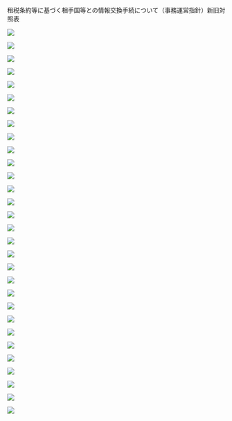 租税条約等に基づく相手国等との情報交換手続について（事務運営指針）新旧対照表

![](https://www.nta.go.jp/tmp/1b882c36-a864-4b4f-997b-70e98e0f55b0/images/e6fb744843a3f99d1176bfe14c01d14b4a430032e9d98102cb0d6c4a8e4cd3fe.jpg)

![](https://www.nta.go.jp/tmp/1b882c36-a864-4b4f-997b-70e98e0f55b0/images/bfb7bbadfbc801ad6121fd094759565b59b3d21160b7680f283052af69c19fe4.jpg)

![](https://www.nta.go.jp/tmp/1b882c36-a864-4b4f-997b-70e98e0f55b0/images/f444039b7b5c5b27ab0f3fe74d9e1c02d3bed3c7deb613f776cacc2cbe6faba3.jpg)

![](https://www.nta.go.jp/tmp/1b882c36-a864-4b4f-997b-70e98e0f55b0/images/7a0fa8af7bcfc85643184c1efdf8b94333965dbfc1ea458c354b85b9a0a5f308.jpg)

![](https://www.nta.go.jp/tmp/1b882c36-a864-4b4f-997b-70e98e0f55b0/images/4244249adea6a64a8aea0205e95e3c0126532e67d86b1e2c0e4ae4004646782a.jpg)

![](https://www.nta.go.jp/tmp/1b882c36-a864-4b4f-997b-70e98e0f55b0/images/fa23083d8fb290591221a596426c6393e288605bc98d8a7d143e0e4dc8269aba.jpg)

![](https://www.nta.go.jp/tmp/1b882c36-a864-4b4f-997b-70e98e0f55b0/images/e9a34dc1c76c3adb68bcb24eca69a9a8941d782eec525c4bd752d994a02d40fa.jpg)

![](https://www.nta.go.jp/tmp/1b882c36-a864-4b4f-997b-70e98e0f55b0/images/a4f89a295dd5b6cfb960a7eb25a14ce773d9f81c6bc55a0109b5ef27f3bcb853.jpg)

![](https://www.nta.go.jp/tmp/1b882c36-a864-4b4f-997b-70e98e0f55b0/images/394f33d195cc836a3253c32d62f4fcb5b73f8633fa140c793a0e1489260980e1.jpg)

![](https://www.nta.go.jp/tmp/1b882c36-a864-4b4f-997b-70e98e0f55b0/images/f7c0f328e1517c7847be28bb2be343119bc9283fceba7f6f8cd44dbcdbd431d4.jpg)

![](https://www.nta.go.jp/tmp/1b882c36-a864-4b4f-997b-70e98e0f55b0/images/edbb6bb26f6372b33a1fa369af8e77f52c442d1fa25d0e03a32527d2b4e53663.jpg)

![](https://www.nta.go.jp/tmp/1b882c36-a864-4b4f-997b-70e98e0f55b0/images/c2b150c43b4df9fa3093a6a2fe68884b14bfd7a38fde27410c6caa1168fccefd.jpg)

![](https://www.nta.go.jp/tmp/1b882c36-a864-4b4f-997b-70e98e0f55b0/images/c2a7903437fa74d71cc98e365d8d1d915f88a38280977f065bc00b96c833b72a.jpg)

![](https://www.nta.go.jp/tmp/1b882c36-a864-4b4f-997b-70e98e0f55b0/images/09318c4abdca73bee7d4b4375a1e790d560848f3f986527109b43c5099c65cff.jpg)

![](https://www.nta.go.jp/tmp/1b882c36-a864-4b4f-997b-70e98e0f55b0/images/93edd8cb58ad28684f13620d63bfddef36bc96ba70444284a4e0db35e3945381.jpg)

![](https://www.nta.go.jp/tmp/1b882c36-a864-4b4f-997b-70e98e0f55b0/images/73bf0f1abd7f9c67be05db2d0bc7855d809d9436361b021605b023a35f7aa89e.jpg)

![](https://www.nta.go.jp/tmp/1b882c36-a864-4b4f-997b-70e98e0f55b0/images/3b5d987e31a63f8db6179894b0fdfb281eac513deda4d349476d73b6e6993452.jpg)

![](https://www.nta.go.jp/tmp/1b882c36-a864-4b4f-997b-70e98e0f55b0/images/1a57fff17e0923cbb4809447b378d8f6f03a937a7621ea60a0ccbfd751f300e1.jpg)

![](https://www.nta.go.jp/tmp/1b882c36-a864-4b4f-997b-70e98e0f55b0/images/711a773dc17597265e67e3b3e87fb698a482c556e08495e9324ac246fc6dccdd.jpg)

![](https://www.nta.go.jp/tmp/1b882c36-a864-4b4f-997b-70e98e0f55b0/images/e83a3f01a602d847b3b85ad689e2a65d00988c8ea2d1f9ca41f228d2dee15461.jpg)

![](https://www.nta.go.jp/tmp/1b882c36-a864-4b4f-997b-70e98e0f55b0/images/c794e39a7c77de2556ea9de80124824441531329063dd1b27d80875d9c855386.jpg)

![](https://www.nta.go.jp/tmp/1b882c36-a864-4b4f-997b-70e98e0f55b0/images/4b76f496df1cc891d4f5a0f2a8e2a3035701a98de506b6220984ac43113349db.jpg)

![](https://www.nta.go.jp/tmp/1b882c36-a864-4b4f-997b-70e98e0f55b0/images/cd559e149321a8778f27de2dc8aff22e100f0237f0cb93bce1952bb61372a265.jpg)

![](https://www.nta.go.jp/tmp/1b882c36-a864-4b4f-997b-70e98e0f55b0/images/82b11639d9ec31ba8f3546b6a193420a3832884a1e3b03bbdca7014b7ab95b9b.jpg)

![](https://www.nta.go.jp/tmp/1b882c36-a864-4b4f-997b-70e98e0f55b0/images/214eac01587b27f04e6edb9877b0a8d352890d727b50f709bb122626a6d28c9b.jpg)

![](https://www.nta.go.jp/tmp/1b882c36-a864-4b4f-997b-70e98e0f55b0/images/2a64fbdf5ea0fbe496c15e5d388edf645e97b7914b0f56f0679fe4bbffe7297e.jpg)

![](https://www.nta.go.jp/tmp/1b882c36-a864-4b4f-997b-70e98e0f55b0/images/a9a4702c8ae6d949f601024ea3eccc79d14d81972bec094e42b5025b9105f1cc.jpg)

![](https://www.nta.go.jp/tmp/1b882c36-a864-4b4f-997b-70e98e0f55b0/images/200fa242901234cdc33046345801d0900f0c9afc465c1592a4438508947db19b.jpg)

![](https://www.nta.go.jp/tmp/1b882c36-a864-4b4f-997b-70e98e0f55b0/images/9a185875a13dd1a77fec3e17c5a584907da278aef4babababdcf1120dd98f3c1.jpg)

![](https://www.nta.go.jp/tmp/1b882c36-a864-4b4f-997b-70e98e0f55b0/images/6c15f5d4006834dd149942f4a8ed82b50bc71f450bf2cb67a0c7db03724d97c0.jpg)
